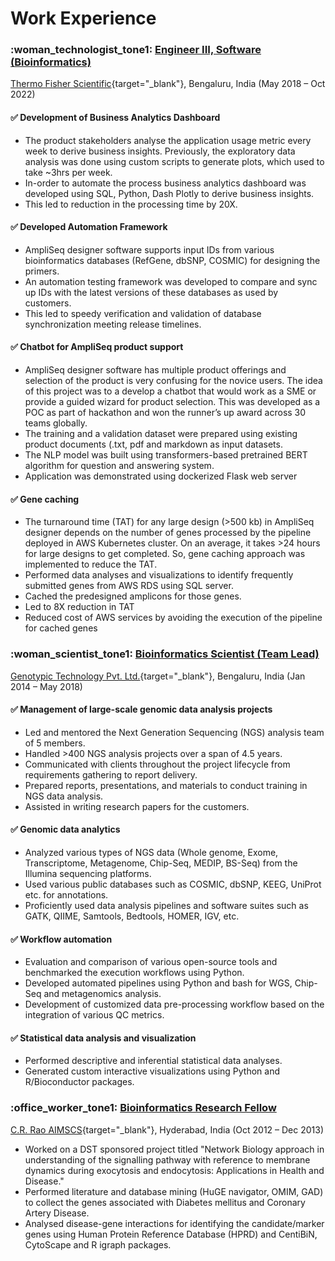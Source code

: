 # Work Experience
### :woman_technologist_tone1: **<u>Engineer III, Software (Bioinformatics)</u>** </br>
[Thermo Fisher Scientific](https://www.thermofisher.com/us/en/home.html){target="_blank"}, Bengaluru, India (May 2018 – Oct 2022)

#### :white_check_mark: Development of Business Analytics Dashboard
- The product stakeholders analyse the application usage metric every week to derive business insights. Previously, the exploratory data analysis was done using custom scripts to generate plots, which used to take ~3hrs per week. 
- In-order to automate the process business analytics dashboard was developed using SQL, Python, Dash Plotly to derive business insights. 
- This led to reduction in the processing time by 20X.

#### :white_check_mark: Developed Automation Framework
- AmpliSeq designer software supports input IDs from various bioinformatics databases (RefGene, dbSNP, COSMIC) for designing the primers.
- An automation testing framework was developed to compare and sync up IDs with the latest versions of these databases as used by customers.
- This led to speedy verification and validation of database synchronization meeting release timelines.

#### :white_check_mark: Chatbot for AmpliSeq product support
- AmpliSeq designer software has multiple product offerings and selection of the product is very confusing for the novice users. The idea of this project was to a develop a chatbot that would work as a SME or provide a guided wizard for product selection. This was developed as a POC as part of hackathon and won the runner’s up award across 30 teams globally.
- The training and a validation dataset were prepared using existing product documents (.txt, pdf and markdown as input datasets.
- The NLP model was built using transformers-based pretrained BERT algorithm for question and answering system.
- Application was demonstrated using dockerized Flask web server

#### :white_check_mark: Gene caching
- The turnaround time (TAT) for any large design (>500 kb) in AmpliSeq designer depends on the number of genes processed by the pipeline deployed in AWS Kubernetes cluster. On an average, it takes >24 hours for large designs to get completed. So, gene caching approach was implemented to reduce the TAT.
- Performed data analyses and visualizations to identify frequently submitted genes from AWS RDS using SQL server.
- Cached the predesigned amplicons for those genes.
- Led to 8X reduction in TAT 
- Reduced cost of AWS services by avoiding the execution of the pipeline for cached genes

### :woman_scientist_tone1: **<u>Bioinformatics Scientist (Team Lead)</u>**<br> 
[Genotypic Technology Pvt. Ltd.](https://www.genotypic.co.in/){target="_blank"}, Bengaluru, India (Jan 2014 – May 2018)
#### :white_check_mark: Management of large-scale genomic data analysis projects
- Led and mentored the Next Generation Sequencing (NGS) analysis team of 5 members.
- Handled >400 NGS analysis projects over a span of 4.5 years. 
- Communicated with clients throughout the project lifecycle from requirements gathering to report delivery.
- Prepared reports, presentations, and materials to conduct training in NGS data analysis.
- Assisted in writing research papers for the customers.

#### :white_check_mark: Genomic data analytics
- Analyzed various types of NGS data (Whole genome, Exome, Transcriptome, Metagenome, Chip-Seq, MEDIP, BS-Seq) from the Illumina sequencing platforms.
- Used various public databases such as COSMIC, dbSNP, KEEG, UniProt etc. for annotations.
- Proficiently used data analysis pipelines and software suites such as GATK, QIIME, Samtools, Bedtools, HOMER, IGV, etc.

#### :white_check_mark: Workflow automation
- Evaluation and comparison of various open-source tools and benchmarked the execution workflows using Python.
- Developed automated pipelines using Python and bash for WGS, Chip-Seq and metagenomics analysis.
- Development of customized data pre-processing workflow based on the integration of various QC metrics.

#### :white_check_mark: Statistical data analysis and visualization
- Performed descriptive and inferential statistical data analyses. 
- Generated custom interactive visualizations using Python and R/Bioconductor packages.

### :office_worker_tone1: **<u>Bioinformatics Research Fellow</u>** <br>
[C.R. Rao AIMSCS](https://crraoaimscs.res.in/){target="_blank"}, Hyderabad, India (Oct 2012 – Dec 2013)<br>

- Worked on a DST sponsored project titled "Network Biology approach in understanding of the signalling pathway with reference to membrane dynamics during exocytosis and endocytosis: Applications in Health and Disease." 
- Performed literature and database mining (HuGE navigator, OMIM, GAD) to collect the genes associated with Diabetes mellitus and Coronary Artery Disease.
- Analysed disease-gene interactions for identifying the candidate/marker genes using Human Protein Reference Database (HPRD) and CentiBiN, CytoScape and R igraph packages.

